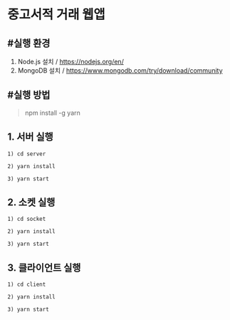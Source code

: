 # 중고서적 거래 웹앱

## #실행 환경
1. Node.js 설치 / https://nodejs.org/en/
2. MongoDB 설치 / https://www.mongodb.com/try/download/community

## #실행 방법
> npm install -g yarn

## 1. 서버 실행
```
1) cd server

2) yarn install

3) yarn start
```
## 2. 소켓 실행
```
1) cd socket

2) yarn install

3) yarn start
```
## 3. 클라이언트 실행
```
1) cd client

2) yarn install

3) yarn start
```
